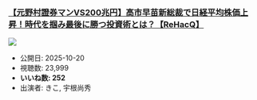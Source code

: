 ### [【元野村證券マンVS200兆円】高市早苗新総裁で日経平均株価上昇！時代を掴み最後に勝つ投資術とは？【ReHacQ】](https://www.youtube.com/watch?v=IQ3Hz-32sro)
[![](https://img.youtube.com/vi/IQ3Hz-32sro/sddefault.jpg)](https://www.youtube.com/watch?v=IQ3Hz-32sro)
-   公開日: 2025-10-20
-   視聴数: 23,999
-   **いいね数: 252**
-   出演者: きこ, 宇根尚秀

